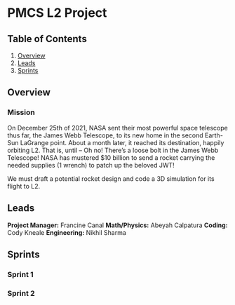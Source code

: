 PMCS L2 Project
===

## Table of Contents

1. [Overview](#Overview)
2. [Leads](#Leads)
3. [Sprints](#Sprints)

## Overview

### Mission

On December 25th of 2021, NASA sent their most powerful space telescope thus far, the James Webb Telescope, to its new home in the second Earth-Sun LaGrange point. About a month later, it reached its destination, happily orbiting L2. That is, until – Oh no! There’s a loose bolt in the James Webb Telescope! NASA has mustered $10 billion to send a rocket carrying the needed supplies (1 wrench) to patch up the beloved JWT! 

We must draft a potential rocket design and code a 3D simulation for its flight to L2.

## Leads

**Project Manager:** Francine Canal
**Math/Physics:** Abeyah Calpatura
**Coding:** Cody Kneale
**Engineering:** Nikhil Sharma

## Sprints

### Sprint 1



### Sprint 2
